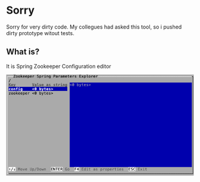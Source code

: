 # Sorry
Sorry for very dirty code. My collegues had asked this tool, so i pushed dirty prototype witout tests.

## What is?
It is Spring Zookeeper Configuration editor

![Screen shot](https://github.com/pavelPerepech/Spring-Zookeeper-Configuration-Explorer/blob/main/zsc.gif?raw=true)